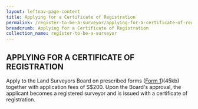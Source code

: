 ```yaml
---
layout: leftnav-page-content
title: Applying for a Certificate of Registration
permalink: /register-to-be-a-surveyor/applying-for-a-certificate-of-registration/
breadcrumb: Applying for a Certificate of Registration
collection_name: register-to-be-a-surveyor
---
```


APPLYING FOR A CERTIFICATE OF REGISTRATION
---

Apply to the Land Surveyors Board on prescribed forms ([Form 1](/files/LSBForm1-Application-for-Registration.doc))(45kb) together with application fees of S$200. Upon the Board's approval, the applicant becomes a registered surveyor and is issued with a certificate of registration.
